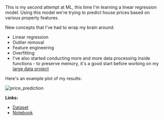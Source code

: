This is my second attempt at ML, this time I'm learning a linear regression model. Using this model we're trying to predict house prices based on various property features.

New concepts that I've had to wrap my brain around:
* Linear regression
* Outlier removal
* Feature engineering
* Overfitting
* I've also started conducting more and more data processing inside functions - to preserve memory, it's a good start before working on my [large data project](https://github.com/grumpyclimber/portfolio/tree/main/taxis_big_ML)

Here's an example plot of my results:

![price_prediction](https://user-images.githubusercontent.com/87883118/141601800-fefaa74a-0318-48d8-9d0b-1157d02f1b68.jpg)

**Links:**
* [Dataset](https://github.com/grumpyclimber/portfolio/blob/main/ML_house_prices/AmesHousing.tsv) 
* [Notebook](https://github.com/grumpyclimber/portfolio/blob/main/ML_house_prices/houses_final.ipynb)



